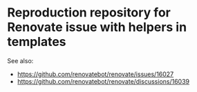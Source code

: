 # Reproduction repository for Renovate issue with helpers in templates

See also:

- https://github.com/renovatebot/renovate/issues/16027
- https://github.com/renovatebot/renovate/discussions/16039
